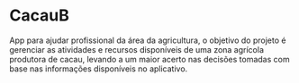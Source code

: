 # CacauB
App para ajudar profissional da área da agricultura, o objetivo do projeto é gerenciar as atividades e recursos disponíveis de uma zona agrícola produtora de cacau, levando a um maior acerto nas decisões tomadas
com base nas informações disponíveis no aplicativo.
